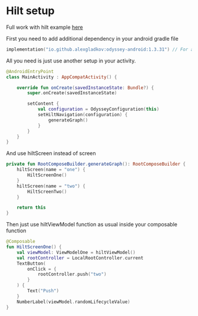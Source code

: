 # Hilt setup

Full work with hilt example [here](/hilt/src/main/java/ru/alexgladkov/hilt_demo/)

First you need to add additional dependency in your android gradle file
```kotlin
implementation("io.github.alexgladkov:odyssey-android:1.3.31") // For android classes
```

All you need is just use another setup in your activity.

```kotlin
@AndroidEntryPoint
class MainActivity : AppCompatActivity() {

    override fun onCreate(savedInstanceState: Bundle?) {
        super.onCreate(savedInstanceState)

        setContent {
            val configuration = OdysseyConfiguration(this)
            setHiltNavigation(configuration) {
                generateGraph()
            }
        }
    }
}
```

And use hiltScreen instead of screen

```kotlin
private fun RootComposeBuilder.generateGraph(): RootComposeBuilder {
    hiltScreen(name = "one") {
        HiltScreenOne()
    }
    hiltScreen(name = "two") {
        HiltScreenTwo()
    }

    return this
}
```

Then just use hiltViewModel function as usual inside your composable function
```kotlin
@Composable
fun HiltScreenOne() {
    val viewModel: ViewModelOne = hiltViewModel()
    val rootController = LocalRootController.current
    TextButton(
        onClick = {
            rootController.push("two")
        }
    ) {
        Text("Push")
    }
    NumberLabel(viewModel.randomLifecycleValue)
}
```